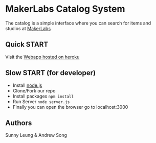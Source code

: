 # MakerLabs Catalog System
The catalog is a simple interface where you can search for items and studios at [MakerLabs](http://www.makerlabs.com)

## Quick START
Visit the [Webapp hosted on heroku](https://serene-springs-31713.herokuapp.com/)

## Slow START (for developer)
* Install [node.js](https://nodejs.org/en/)
* Clone/Fork our repo
* Install packages  ```npm install ```
* Run Server ```node server.js ```
* Finally you can open the browser go to localhost:3000

## Authors
Sunny Leung &
Andrew Song
